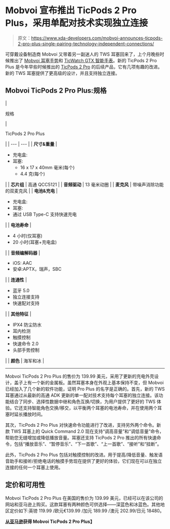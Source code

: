 # Mobvoi 宣布推出 TicPods 2 Pro Plus，采用单配对技术实现独立连接

> 原文：<https://www.xda-developers.com/mobvoi-announces-ticpods-2-pro-plus-single-pairing-technology-independent-connections/>

可穿戴设备制造商 Mobvoi 又带着另一副迷人的 TWS 耳塞回来了，上个月晚些时候推出了 [Mobvoi 耳塞手势](https://www.xda-developers.com/mobvoi-earbuds-gesture-are-new-tws-earbuds-with-head-gestures/)和 [TicWatch GTX 智能手表](https://www.xda-developers.com/mobvoi-ticwatch-gtx-smartwatch-fitness-tracking/)。新的 TicPods 2 Pro Plus 是今年早些时候推出的 [TicPods 2 Pro](https://www.xda-developers.com/ticpods-2-pro-wireless-earbuds-voice-controls/) 的后续产品，它有几项有趣的改进。新的 TWS 耳塞提供了更高级的设计，并且支持独立连接。

## Mobvoi TicPods 2 Pro Plus:规格

| 

规格

 | 

TicPods 2 Pro Plus

 |
| --- | --- |
| **尺寸&重量** | 

*   充电盒:
*   耳塞:
    *   16 x 17 x 40mm 毫米(每个)
    *   4.4 克(每个)

 |
| **芯片组** | 高通 QCC5121 |
| **音频驱动** | 13 毫米动圈 |
| **麦克风** | 带噪声消除功能的双麦克风 |
| **电池&充电** | 

*   充电盒:
*   耳塞:
*   通过 USB Type-C 支持快速充电

 |
| **电池寿命** | 

*   4 小时(仅耳塞)
*   20 小时(耳塞+充电盒)

 |
| **音频编解码器** | 

*   iOS: AAC
*   安卓:APTX，瑞声，SBC

 |
| **连通性** | 

*   蓝牙 5.0
*   独立连接支持
*   快速配对支持

 |
| **其他特征** | 

*   IPX4 防尘防水
*   耳内检测
*   触摸控制
*   快速命令 2.0
*   头部手势控制

 |
| **颜色** | 海军和冰 |

* * *

Mobvoi TicPods 2 Pro Plus 的售价为 139.99 美元，采用了更新的充电外壳设计，盖子上有一个新的金属板。虽然耳塞本身在外观上基本保持不变，但 Mobvoi 已经加入了几个新的软件功能，证明 Pro Plus 的名字是正确的。首先，新的 TWS 耳塞通过从最新的高通 ADK 更新的单一配对技术支持每个耳塞的独立连接。该功能结合了同步、选择性数据中继和角色互换/切换，为用户提供了更好的 TWS 体验。它还支持智能角色交换/移交，以平衡两个耳塞的电池寿命，并在使用两个耳塞时延长播放时间。

其次，TicPods 2 Pro Plus 对快速命令功能进行了改进，支持另外两个命令。新款 TWS 耳塞上的 Quick Command 2.0 现在支持“调高音量”和“调低音量”命令，帮助您无缝增加或降低播放音量。耳塞还支持 TicPods 2 Pro 推出的所有快速命令，包括“播放音乐”、“暂停音乐”、“下一首歌”、“上一首歌”、“接听”和“挂断”。

此外，TicPods 2 Pro Plus 包括对触摸控制的改进。用于提高/降低音量、触发语音助手和接听/拒绝电话的触摸手势现在提供了更好的体验，它们现在可以在独立连接的任何一个耳塞上使用。

## 定价和可用性

Mobvoi TicPods 2 Pro Plus 在美国的售价为 139.99 美元，已经可以在该公司的网站和亚马逊上购买。这款耳塞有两种颜色可供选择——深蓝色和冰蓝色。其他地区定价如下:英镑 119.99 /欧元€139.99 /加元 189.99 /澳元 202.99/日元 18480。

**[从亚马逊](https://www.amazon.com/dp/B08GLSZPKL?tag=xda-296sc9t-20&ascsubtag=UUxdaUeUpU29742&asc_refurl=https%3A%2F%2Fwww.xda-developers.com%2Fmobvoi-announces-ticpods-2-pro-plus-single-pairing-technology-independent-connections%2F&asc_campaign=Short-Term)获得 Mobvoi TicPods 2 Pro Plus】**